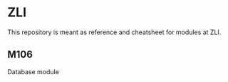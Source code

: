 # ZLI

This repository is meant as reference and cheatsheet for modules at ZLI.

## M106

Database module

